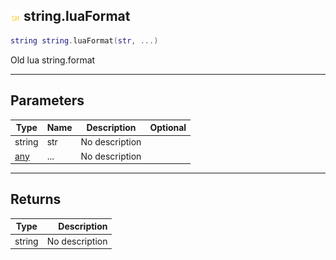 ## ![shared](.gitbook/assets/shared.png) string.luaFormat

```lua
string string.luaFormat(str, ...)
```

Old lua string.format

------
## Parameters

| Type   | Name | Description | Optional |
| ------ | ---- | ----------- | -------: |
| string | str | No description |  |
| [any](./readme/any/README.md) | ... | No description |  |


------
## Returns

| Type   | Description |
| ------ | ----------: |
| string | No description |


